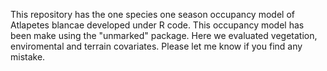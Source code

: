 This repository has the one species one season occupancy model of Atlapetes blancae developed under R code. 
This occupancy model has been make using the "unmarked" package. 
Here we evaluated vegetation, enviromental and terrain covariates. 
Please let me know if you find any mistake.
